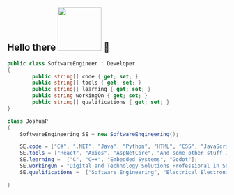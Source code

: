 ## Hello there <img src="https://github.com/user-attachments/assets/476bfbaf-bcd7-4675-aae0-8fbb42654915" width=100> 👋

```C#
public class SoftwareEngineer : Developer
{
        public string[] code { get; set; }
        public string[] tools { get; set; } 
        public string[] learning { get; set; }
        public string workingOn { get; set; }
        public string[] qualifications { get; set; }    
}

class JoshuaP
{
    SoftwareEngineering SE = new SoftwareEngineering();

    SE.code = ["C#", ".NET", "Java", "Python", "HTML", "CSS", "JavaScript"];
    SE.tools = ["React", "Axios", "AspNetCore", "And some other stuff I can't remember"];
    SE.learning =  ["C", "C++", "Embedded Systems", "Godot"];
    SE.workingOn = "Digital and Technology Solutions Professional in Software Engineering"; // Finishing this year
    SE.qualifications =  ["Software Engineering", "Electrical Electronic Engineering"]; 

}

```

<!--
**Brain-Wash-Josh/Brain-Wash-Josh** is a ✨ _special_ ✨ repository because its `README.md` (this file) appears on your GitHub profile.

Here are some ideas to get you started:

- 🔭 I’m currently working on ...
- 🌱 I’m currently learning ...
- 👯 I’m looking to collaborate on ...
- 🤔 I’m looking for help with ...
- 💬 Ask me about ...
- 📫 How to reach me: ...
- 😄 Pronouns: ...
- ⚡ Fun fact: ...
-->
